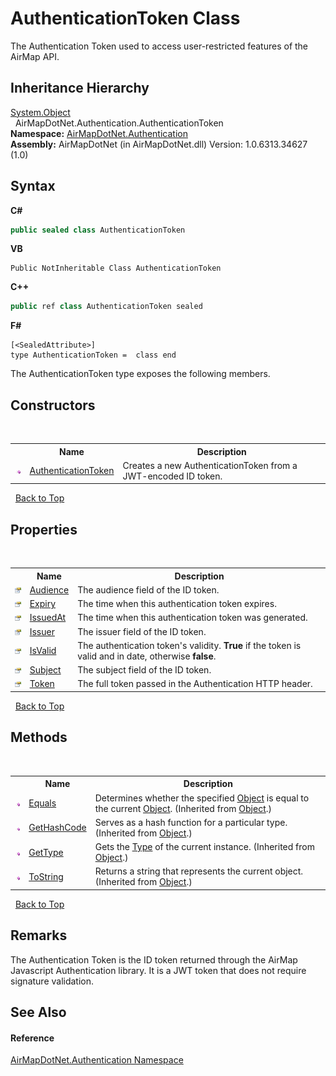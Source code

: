 # AuthenticationToken Class
 

The Authentication Token used to access user-restricted features of the AirMap API.


## Inheritance Hierarchy
<a href="http://msdn2.microsoft.com/en-us/library/e5kfa45b" target="_blank">System.Object</a><br />&nbsp;&nbsp;AirMapDotNet.Authentication.AuthenticationToken<br />
**Namespace:**&nbsp;<a href="acef933e-de19-163e-6ced-ad25d7d780e7">AirMapDotNet.Authentication</a><br />**Assembly:**&nbsp;AirMapDotNet (in AirMapDotNet.dll) Version: 1.0.6313.34627 (1.0)

## Syntax

**C#**<br />
``` C#
public sealed class AuthenticationToken
```

**VB**<br />
``` VB
Public NotInheritable Class AuthenticationToken
```

**C++**<br />
``` C++
public ref class AuthenticationToken sealed
```

**F#**<br />
``` F#
[<SealedAttribute>]
type AuthenticationToken =  class end
```

The AuthenticationToken type exposes the following members.


## Constructors
&nbsp;<table><tr><th></th><th>Name</th><th>Description</th></tr><tr><td>![Public method](media/pubmethod.gif "Public method")</td><td><a href="ef6bbff9-0855-40a8-aece-4d7101ffedd8">AuthenticationToken</a></td><td>
Creates a new AuthenticationToken from a JWT-encoded ID token.</td></tr></table>&nbsp;
<a href="#authenticationtoken-class">Back to Top</a>

## Properties
&nbsp;<table><tr><th></th><th>Name</th><th>Description</th></tr><tr><td>![Public property](media/pubproperty.gif "Public property")</td><td><a href="bc71a2d2-2536-f5d7-5296-e0bd340bd6c8">Audience</a></td><td>
The audience field of the ID token.</td></tr><tr><td>![Public property](media/pubproperty.gif "Public property")</td><td><a href="667438e1-af88-587f-d78a-c454e8af5ac8">Expiry</a></td><td>
The time when this authentication token expires.</td></tr><tr><td>![Public property](media/pubproperty.gif "Public property")</td><td><a href="4d643246-4bd9-8edc-7b17-c8f095658751">IssuedAt</a></td><td>
The time when this authentication token was generated.</td></tr><tr><td>![Public property](media/pubproperty.gif "Public property")</td><td><a href="a41f7376-46d6-f311-76dc-89047840fdaf">Issuer</a></td><td>
The issuer field of the ID token.</td></tr><tr><td>![Public property](media/pubproperty.gif "Public property")</td><td><a href="234448da-24d5-5a8c-b5ce-b5870bab6de0">IsValid</a></td><td>
The authentication token's validity. <b>True</b> if the token is valid and in date, otherwise <b>false</b>.</td></tr><tr><td>![Public property](media/pubproperty.gif "Public property")</td><td><a href="754380ce-82bb-dfaa-a8c4-cbd57b2602ac">Subject</a></td><td>
The subject field of the ID token.</td></tr><tr><td>![Public property](media/pubproperty.gif "Public property")</td><td><a href="9534d3de-ba06-96ca-51b8-9b3e09b6a190">Token</a></td><td>
The full token passed in the Authentication HTTP header.</td></tr></table>&nbsp;
<a href="#authenticationtoken-class">Back to Top</a>

## Methods
&nbsp;<table><tr><th></th><th>Name</th><th>Description</th></tr><tr><td>![Public method](media/pubmethod.gif "Public method")</td><td><a href="http://msdn2.microsoft.com/en-us/library/bsc2ak47" target="_blank">Equals</a></td><td>
Determines whether the specified <a href="http://msdn2.microsoft.com/en-us/library/e5kfa45b" target="_blank">Object</a> is equal to the current <a href="http://msdn2.microsoft.com/en-us/library/e5kfa45b" target="_blank">Object</a>.
 (Inherited from <a href="http://msdn2.microsoft.com/en-us/library/e5kfa45b" target="_blank">Object</a>.)</td></tr><tr><td>![Public method](media/pubmethod.gif "Public method")</td><td><a href="http://msdn2.microsoft.com/en-us/library/zdee4b3y" target="_blank">GetHashCode</a></td><td>
Serves as a hash function for a particular type.
 (Inherited from <a href="http://msdn2.microsoft.com/en-us/library/e5kfa45b" target="_blank">Object</a>.)</td></tr><tr><td>![Public method](media/pubmethod.gif "Public method")</td><td><a href="http://msdn2.microsoft.com/en-us/library/dfwy45w9" target="_blank">GetType</a></td><td>
Gets the <a href="http://msdn2.microsoft.com/en-us/library/42892f65" target="_blank">Type</a> of the current instance.
 (Inherited from <a href="http://msdn2.microsoft.com/en-us/library/e5kfa45b" target="_blank">Object</a>.)</td></tr><tr><td>![Public method](media/pubmethod.gif "Public method")</td><td><a href="http://msdn2.microsoft.com/en-us/library/7bxwbwt2" target="_blank">ToString</a></td><td>
Returns a string that represents the current object.
 (Inherited from <a href="http://msdn2.microsoft.com/en-us/library/e5kfa45b" target="_blank">Object</a>.)</td></tr></table>&nbsp;
<a href="#authenticationtoken-class">Back to Top</a>

## Remarks
The Authentication Token is the ID token returned through the AirMap Javascript Authentication library. It is a JWT token that does not require signature validation.

## See Also


#### Reference
<a href="acef933e-de19-163e-6ced-ad25d7d780e7">AirMapDotNet.Authentication Namespace</a><br />